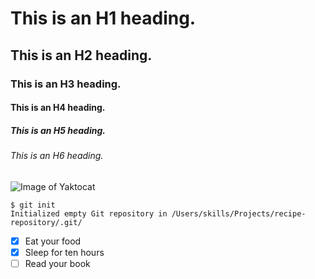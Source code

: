 # This is an H1 heading.
## This is an H2 heading.
### This is an H3 heading.
#### This is an H4 heading.
##### This is an H5 heading.
###### This is an H6 heading.

![Image of Yaktocat](https://octodex.github.com/images/yaktocat.png)

```
$ git init
Initialized empty Git repository in /Users/skills/Projects/recipe-repository/.git/
```

- [x] Eat your food
- [x] Sleep for ten hours
- [ ] Read your book
